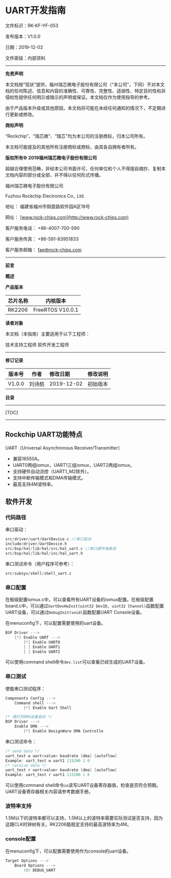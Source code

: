 # UART开发指南

文件标识：RK-KF-YF-053

发布版本：V1.0.0

日期：2019-12-02

文件密级：内部资料

---

**免责声明**

本文档按“现状”提供，福州瑞芯微电子股份有限公司（“本公司”，下同）不对本文档的任何陈述、信息和内容的准确性、可靠性、完整性、适销性、特定目的性和非侵权性提供任何明示或暗示的声明或保证。本文档仅作为使用指导的参考。

由于产品版本升级或其他原因，本文档将可能在未经任何通知的情况下，不定期进行更新或修改。

**商标声明**

“Rockchip”、“瑞芯微”、“瑞芯”均为本公司的注册商标，归本公司所有。

本文档可能提及的其他所有注册商标或商标，由其各自拥有者所有。

**版权所有© 2019福州瑞芯微电子股份有限公司**

超越合理使用范畴，非经本公司书面许可，任何单位和个人不得擅自摘抄、复制本文档内容的部分或全部，并不得以任何形式传播。

福州瑞芯微电子股份有限公司

Fuzhou Rockchip Electronics Co., Ltd.

地址：     福建省福州市铜盘路软件园A区18号

网址：     [www.rock-chips.com](http://www.rock-chips.com)

客户服务电话： +86-4007-700-590

客户服务传真： +86-591-83951833

客户服务邮箱： [fae@rock-chips.com](mailto:fae@rock-chips.com)

---

**前言**

**概述**

**产品版本**

| **芯片名称** | **内核版本**    |
| ------------ | --------------- |
| RK2206       | FreeRTOS V10.0.1 |

**读者对象**

本文档（本指南）主要适用于以下工程师：

技术支持工程师
软件开发工程师

---

**修订记录**

| **版本号** | **作者** | **修改日期** | **修改说明** |
| ---------- | --------| :--------- | ------------ |
| V1.0.0    | 刘诗舫 | 2019-12-02 | 初始版本  |

**目录**

---

[TOC]

---

## Rockchip UART功能特点

UART（Universal Asynchronous Receiver/Transmitter）

* 兼容16550A。
* UART0两组iomux，UART1三组iomux，UART2两组iomux。
* 支持硬件自动流控（UART1_M2除外）。
* 支持中断传输模式和DMA传输模式。
* 最高支持4M波特率。

## 软件开发

### 代码路径

串口驱动：

```c
src/driver/uart/UartDevice.c //串口驱动
include/driver/UartDevice.h
src/bsp/hal/lib/hal/src/hal_uart.c //串口硬件抽象层
src/bsp/hal/lib/hal/inc/hal_uart.h
```

串口测试命令（用户程序可参考）：

```c
src/subsys/shell/shell_uart.c
```

### 串口配置

在板级配置iomux.c中，可以查看所有UART设备的iomux配置。在板级配置board.c中，可以通过`UartDevHwInit(uint32 DevID, uint32 Channel)`函数配置UART设备，可以通过`DebugInit(void)`函数配置UART Console设备。

在menuconfig下，可以配置需要使用的uart设备。

```c
BSP Driver --->
    [*] Enable UART --->
        [*] Enable UART0
        [ ] Enable UART1
        [ ] Enable UART2
```

可以使用command shell命令`dev.list`可以查看已经生成的UART设备。

### 串口测试

使能串口测试程序：

```c
Components Config --->
    Command shell --->
        [*] Enable Uart Shell

/* 请打开DMA设备驱动 */
BSP Driver --->
    Enable DMA --->
        [*] Enable DesignWare DMA Controlle
```

串口测试命令：

```c
/* send data */
uart_test w uart<value> baudrate [dma] [autoflow]
Example: uart_test w uart1 115200 1 0
/* receive data */
uart_test r uart<value> baudrate [dma] [autoflow]
Example: uart_test r uart1 115200 1 0
```

可以使用command shell命令`io`读写UART设备寄存器值，检查是否符合预期。UART设备寄存器相关内容请参考数据手册。

### 波特率支持

1.5M以下的波特率都可以支持，1.5M以上的波特率需要实际测试是否支持，因为这跟CLK时钟树有关。RK2206能稳定支持的最高波特率为4M。

### console配置

在menuconfig下，可以配置需要使用作为console的uart设备。

```c
Target Options --->
    Board Options --->
        (0) DEBUG_UART
```
